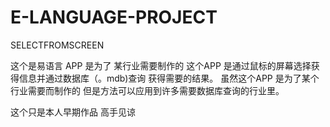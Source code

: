 # E-LANGUAGE-PROJECT
SELECTFROMSCREEN 

这个是易语言 APP   是为了 某行业需要制作的 这个APP 是通过鼠标的屏幕选择获得信息并通过数据库（。mdb)查询 获得需要的结果。
虽然这个APP 是为了某个行业需要而制作的 但是方法可以应用到许多需要数据库查询的行业里。

这个只是本人早期作品 高手见谅

